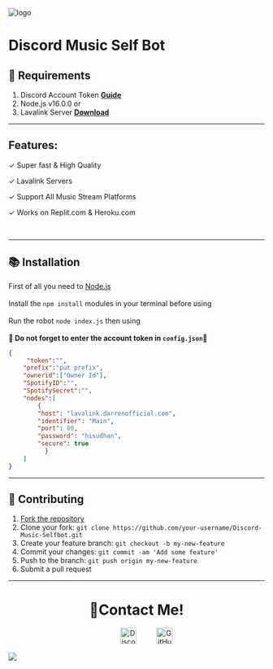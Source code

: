 ![logo](https://images.macrumors.com/t/vMbr05RQ60tz7V_zS5UEO9SbGR0=/1600x900/smart/article-new/2018/05/apple-music-note.jpg)

# Discord Music Self Bot


## 🔧 Requirements
1. Discord Account Token  **[Guide](https://www.androidauthority.com/get-discord-token-3149920/)**
2. Node.js v16.0.0 or 
3. Lavalink Server **[Download](https://github.com/freyacodes/Lavalink#server-configuration)**
***
## Features:
✓ Super fast & High Quality 

✓ Lavalink Servers 

✓ Support All Music Stream Platforms

✓ Works on Replit.com & Heroku.com 

<br/>

***

## 📚 Installation

First of all you need to <a href="https://nodejs.org/en/"> Node.js </a>
<br> <br>
Install the `npm install` modules in your terminal before using
<br> <br>
Run the robot `node index.js` then using
<br> <br>**🔴 Do not forget to enter the account token in `config.json`🔴**

```json
{
     "token":"",
    "prefix":"put prefix",
    "ownerid":["Owner Id"], 
    "SpotifyID":"", 
    "SpotifySecret":"", 
    "nodes":[
        {
        "host": "lavalink.darrenofficial.com",
        "identifier": "Main",
        "port": 80,
        "password": "hisudhan",
        "secure": true
          }
    ]
}
```
***
## 🤝 Contributing

1. [Fork the repository](https://github.com/hesawmgh1098/Discord-Music-Selfbot/fork)
2. Clone your fork: `git clone https://github.com/your-username/Discord-Music-Selfbot.git`
3. Create your feature branch: `git checkout -b my-new-feature`
4. Commit your changes: `git commit -am 'Add some feature'`
5. Push to the branch: `git push origin my-new-feature`
6. Submit a pull request

***
<h1 align="center">🤝Contact Me!</h1>
<p align="center">
</a>&nbsp;&nbsp;&nbsp;&nbsp;&nbsp;&nbsp;&nbsp;&nbsp;&nbsp;
<a href="https://discord.com/users/556854910805737478" target="_blank"><img alt="Discord" title="Discord" height="32" width="32" src="https://raw.githubusercontent.com/peterthehan/peterthehan/master/assets/discord.svg"></a>&nbsp;&nbsp;&nbsp;&nbsp;&nbsp;&nbsp;&nbsp;&nbsp;&nbsp;
<a href="https://github.com/hesawmgh1098" target="_blank">
<a href="https://github.com/hesawmgh1098"><img alt="GitHub" title="GitHub" height="32" width="32" src="https://raw.githubusercontent.com/peterthehan/peterthehan/master/assets/github.svg"></a>
</p>

<img src="https://discord.c99.nl/widget/theme-2/556854910805737478.png" >

